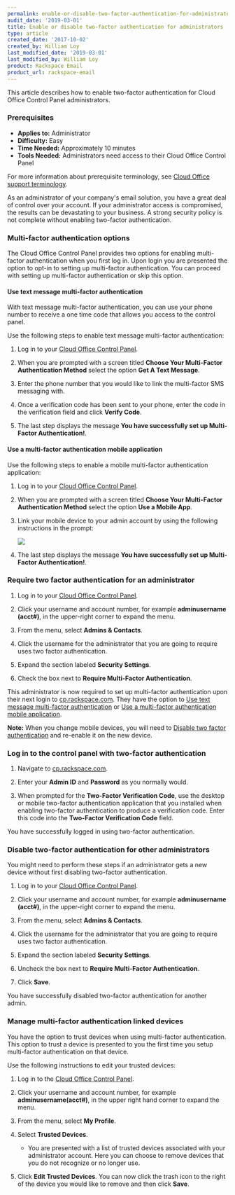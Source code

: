 ```yaml
---
permalink: enable-or-disable-two-factor-authentication-for-administrators/
audit_date: '2019-03-01'
title: Enable or disable two-factor authentication for administrators
type: article
created_date: '2017-10-02'
created_by: William Loy
last_modified_date: '2019-03-01'
last_modified_by: William Loy
product: Rackspace Email
product_url: rackspace-email
---
```


This article describes how to enable two-factor authentication for Cloud Office Control Panel administrators.

### Prerequisites

- **Applies to:** Administrator
- **Difficulty:** Easy
- **Time Needed:** Approximately 10 minutes
- **Tools Needed:** Administrators need access to their Cloud Office Control Panel

For more information about prerequisite terminology, see [Cloud Office support terminology](/how-to/cloud-office-support-terminology).

As an administrator of your company's email solution, you have a great deal of control over your account. If your administrator access is compromised, the results can be devastating to your business. A strong security policy is not complete without enabling two-factor authentication.

### Multi-factor authentication options

The Cloud Office Control Panel provides two options for enabling multi-factor authentication when you first log in. Upon login you are presented the option to opt-in to setting up multi-factor authentication. You can proceed with setting up multi-factor authentication or skip this option.

#### Use text message multi-factor authentication

With text message multi-factor authentication, you can use your phone number to receive a one time code that allows you access to the control panel.

Use the following steps to enable text message multi-factor authentication:

1. Log in to your [Cloud Office Control Panel](https://cp.rackspace.com).

2. When you are prompted with a screen titled **Choose Your Multi-Factor Authentication Method** select the option **Get A Text Message**.

3. Enter the phone number that you would like to link the multi-factor SMS messaging with.

4. Once a verification code has been sent to your phone, enter the code in the verification field and click **Verify Code**.

5. The last step displays the message **You have successfully set up Multi-Factor Authentication!**.


#### Use a multi-factor authentication mobile application

Use the following steps to enable a mobile multi-factor authentication application:

1. Log in to your [Cloud Office Control Panel](https://cp.rackspace.com).

2. When you are prompted with a screen titled **Choose Your Multi-Factor Authentication Method** select the option **Use a Mobile App**.

3. Link your mobile device to your admin account by using the following instructions in the prompt:

    <img src="{% asset_path rackspace-email/enable-or-disable-two-factor-authentication-for-administrators/mobile_app.png %}" />

4. The last step displays the message **You have successfully set up Multi-Factor Authentication!**.


### Require two factor authentication for an administrator

1. Log in to your [Cloud Office Control Panel](https://cp.rackspace.com).

2. Click your username and account number, for example **adminusername (acct#)**, in the upper-right corner to expand the menu.

3. From the menu, select **Admins & Contacts**.

4. Click the username for the administrator that you are going to require uses two factor authentication.

5. Expand the section labeled **Security Settings**.

6. Check the box next to **Require Multi-Factor Authentication**.

This administrator is now required to set up multi-factor authentication upon their next login to [cp.rackspace.com](https://cp.rackspace.com). They have the option to [Use text message multi-factor authentication](#use-text-message-multi-factor-authentication) or [Use a multi-factor authentication mobile application](#use-a-multi-factor-authentication-mobile-application).


**Note:** When you change mobile devices, you will need to [Disable two factor authentication](#disable-two-factor-authentication-for-other-administrators) and re-enable it on the new device.

### Log in to the control panel with two-factor authentication

1. Navigate to [cp.rackspace.com](https://cp.rackspace.com).

2. Enter your **Admin ID** and **Password** as you normally would.

3. When prompted for the **Two-Factor Verification Code**, use the desktop or mobile two-factor authentication application that you installed when enabling two-factor authentication to produce a verification code. Enter this code into the **Two-Factor Verification Code** field.

You have successfully logged in using two-factor authentication.

### Disable two-factor authentication for other administrators

You might need to perform these steps if an administrator gets a new device without first disabling two-factor authentication.

1. Log in to your [Cloud Office Control Panel](https://cp.rackspace.com).

2. Click your username and account number, for example **adminusername (acct#)**, in the upper-right corner to expand the menu.

3. From the menu, select **Admins & Contacts**.

4. Click the username for the administrator that you are going to require uses two factor authentication.

5. Expand the section labeled **Security Settings**.

6. Uncheck the box next to **Require Multi-Factor Authentication**.

7. Click **Save**.

You have successfully disabled two-factor authentication for another admin.


### Manage multi-factor authentication linked devices

You have the option to trust devices when using multi-factor authentication. This option to trust a device is presented to you the first time you setup multi-factor authentication on that device.

Use the following instructions to edit your trusted devices:

1. Log in to the [Cloud Office Control Panel](https://cp.rackspace.com).
2. Click your username and account number, for example **adminusername(acct#)**, in the upper right hand corner to expand the menu.
3. From the menu, select **My Profile**.
4. Select **Trusted Devices**.

    - You are presented with a list of trusted devices associated with your administrator account. Here you can choose to remove devices that you do not recognize or no longer use.

5. Click **Edit Trusted Devices**. You can now click the trash icon to the right of the device you would like to remove and then click **Save**.
